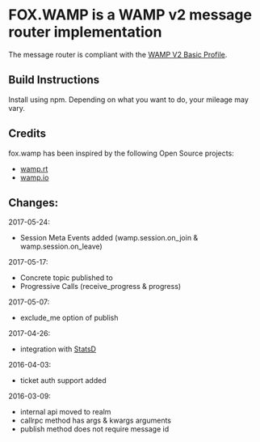 # FOX.WAMP is a WAMP v2 message router implementation

The message router is compliant with the [WAMP V2 Basic Profile](http://wamp-proto.org/).

## Build Instructions

Install using npm. Depending on what you want to do, your mileage may vary.

## Credits

fox.wamp has been inspired by the following Open Source projects:

- [wamp.rt](https://github.com/Orange-OpenSource/wamp.rt)
- [wamp.io](https://github.com/nicokaiser/wamp.io)


## Changes:
2017-05-24:
- Session Meta Events added (wamp.session.on_join & wamp.session.on_leave)

2017-05-17:
- Concrete topic published to
- Progressive Calls (receive_progress & progress)

2017-05-07:
- exclude_me option of publish

2017-04-26:
- integration with [StatsD](https://github.com/etsy/statsd)

2016-04-03:
- ticket auth support added

2016-03-09:
- internal api moved to realm
- callrpc method has args & kwargs arguments
- publish method does not require message id
